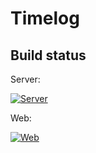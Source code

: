 # Timelog

## Build status
Server: 

[![Server](https://drone.hsiang.me/api/badges/software-system-lab/timelog_server/status.svg)](https://drone.hsiang.me/software-system-lab/timelog_server)

Web: 

[![Web](https://drone.hsiang.me/api/badges/software-system-lab/timelog_web/status.svg)](https://drone.hsiang.me/software-system-lab/timelog_web)